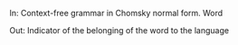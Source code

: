 In: Context-free grammar in Chomsky normal form. Word

Out: Indicator of the belonging of the word to the language
